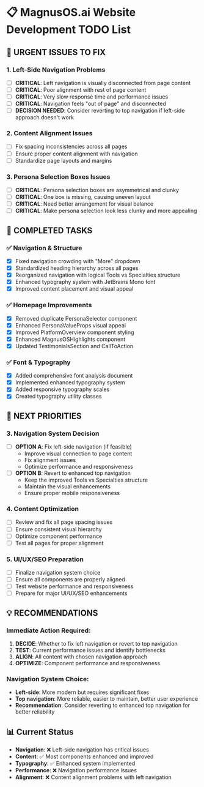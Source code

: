# 📋 MagnusOS.ai Website Development TODO List

## 🚨 **URGENT ISSUES TO FIX**

### **1. Left-Side Navigation Problems**
- [ ] **CRITICAL**: Left navigation is visually disconnected from page content
- [ ] **CRITICAL**: Poor alignment with rest of page content
- [ ] **CRITICAL**: Very slow response time and performance issues
- [ ] **CRITICAL**: Navigation feels "out of page" and disconnected
- [ ] **DECISION NEEDED**: Consider reverting to top navigation if left-side approach doesn't work

### **2. Content Alignment Issues**
- [ ] Fix spacing inconsistencies across all pages
- [ ] Ensure proper content alignment with navigation
- [ ] Standardize page layouts and margins

### **3. Persona Selection Boxes Issues**
- [ ] **CRITICAL**: Persona selection boxes are asymmetrical and clunky
- [ ] **CRITICAL**: One box is missing, causing uneven layout
- [ ] **CRITICAL**: Need better arrangement for visual balance
- [ ] **CRITICAL**: Make persona selection look less clunky and more appealing

## 🔧 **COMPLETED TASKS**

### **✅ Navigation & Structure**
- [x] Fixed navigation crowding with "More" dropdown
- [x] Standardized heading hierarchy across all pages
- [x] Reorganized navigation with logical Tools vs Specialties structure
- [x] Enhanced typography system with JetBrains Mono font
- [x] Improved content placement and visual appeal

### **✅ Homepage Improvements**
- [x] Removed duplicate PersonaSelector component
- [x] Enhanced PersonaValueProps visual appeal
- [x] Improved PlatformOverview component styling
- [x] Enhanced MagnusOSHighlights component
- [x] Updated TestimonialsSection and CallToAction

### **✅ Font & Typography**
- [x] Added comprehensive font analysis document
- [x] Implemented enhanced typography system
- [x] Added responsive typography scales
- [x] Created typography utility classes

## 🎯 **NEXT PRIORITIES**

### **3. Navigation System Decision**
- [ ] **OPTION A**: Fix left-side navigation (if feasible)
  - Improve visual connection to page content
  - Fix alignment issues
  - Optimize performance and responsiveness
- [ ] **OPTION B**: Revert to enhanced top navigation
  - Keep the improved Tools vs Specialties structure
  - Maintain the visual enhancements
  - Ensure proper mobile responsiveness

### **4. Content Optimization**
- [ ] Review and fix all page spacing issues
- [ ] Ensure consistent visual hierarchy
- [ ] Optimize component performance
- [ ] Test all pages for proper alignment

### **5. UI/UX/SEO Preparation**
- [ ] Finalize navigation system choice
- [ ] Ensure all components are properly aligned
- [ ] Test website performance and responsiveness
- [ ] Prepare for major UI/UX/SEO enhancements

## 💡 **RECOMMENDATIONS**

### **Immediate Action Required:**
1. **DECIDE**: Whether to fix left navigation or revert to top navigation
2. **TEST**: Current performance issues and identify bottlenecks
3. **ALIGN**: All content with chosen navigation approach
4. **OPTIMIZE**: Component performance and responsiveness

### **Navigation System Choice:**
- **Left-side**: More modern but requires significant fixes
- **Top navigation**: More reliable, easier to maintain, better user experience
- **Recommendation**: Consider reverting to enhanced top navigation for better reliability

## 📊 **Current Status**
- **Navigation**: ❌ Left-side navigation has critical issues
- **Content**: ✅ Most components enhanced and improved
- **Typography**: ✅ Enhanced system implemented
- **Performance**: ❌ Navigation performance issues
- **Alignment**: ❌ Content alignment problems with left navigation
